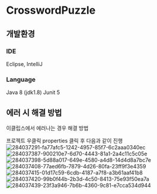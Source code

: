 # CrosswordPuzzle
## 개발환경
### IDE
Eclipse, IntelliJ
### Language
Java 8 (jdk1.8)
Junit 5

## 에러 시 해결 방법
이클립스에서 에러나는 경우 해결 방법

프로젝트 우클릭 properties 클릭 후 다음과 같이 진행
![284037291-fa77afc5-1242-4957-85f7-6c2aaa0340ec](https://github.com/CAU-Design-Pattern/HolubSQL/assets/39735744/bc0cf32b-9f78-4dcb-98d6-a3454fbcf024)
![284037387-900210e7-6d70-4443-81a1-2a4c11c5c05e](https://github.com/CAU-Design-Pattern/HolubSQL/assets/39735744/2e04559f-47d3-440c-92b7-638abac2ff37)
![284037398-5d88a017-649e-4580-a4d8-14d4d8a7bc7e](https://github.com/CAU-Design-Pattern/HolubSQL/assets/39735744/c07d204f-61ec-4df9-accd-1c2b2786a623)
![284037408-77aed6fb-7879-4d26-80fa-23ff9f3e4359](https://github.com/CAU-Design-Pattern/HolubSQL/assets/39735744/3e1074e6-bfe6-4cf1-a28f-59c181f95652)
![284037415-01d17c59-6cdb-4187-a7f8-a3b61aaf41b8](https://github.com/CAU-Design-Pattern/HolubSQL/assets/39735744/947c4163-d415-429b-af5a-69d34c6cdf85)
![284037420-99b0f44b-2b3d-4c50-8413-75e93f50ea7a](https://github.com/CAU-Design-Pattern/HolubSQL/assets/39735744/750a78fa-11db-4e14-8fee-aa20caf33b1f)
![284037439-23f3a946-7b6b-4360-9c81-e7cca534d944](https://github.com/CAU-Design-Pattern/HolubSQL/assets/39735744/7d159a0d-6990-46da-a1ae-a828589aeaca)
